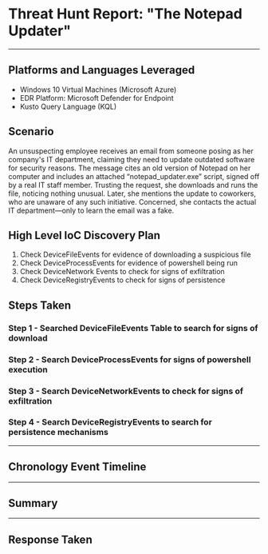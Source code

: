 # Threat Hunt Report: "The Notepad Updater"

---
## Platforms and Languages Leveraged
* Windows 10 Virtual Machines (Microsoft Azure)
* EDR Platform: Microsoft Defender for Endpoint
* Kusto Query Language (KQL)

## Scenario

An unsuspecting employee receives an email from someone posing as her company's IT department, claiming they need to update outdated software for security reasons. The message cites an old version of Notepad on her computer and includes an attached “notepad_updater.exe” script, signed off by a real IT staff member.
Trusting the request, she downloads and runs the file, noticing nothing unusual. Later, she mentions the update to coworkers, who are unaware of any such initiative. Concerned, she contacts the actual IT department—only to learn the email was a fake.

## High Level IoC Discovery Plan
1. Check DeviceFileEvents for evidence of downloading a suspicious file
2. Check DeviceProcessEvents for evidence of powershell being run
3. Check DeviceNetwork Events to check for signs of exfiltration
4. Check DeviceRegistryEvents to check for signs of persistence

## Steps Taken

### Step 1 - Searched DeviceFileEvents Table to search for signs of download


### Step 2 - Search DeviceProcessEvents for signs of powershell execution

### Step 3 - Search DeviceNetworkEvents to check for signs of exfiltration

### Step 4 - Search DeviceRegistryEvents to search for persistence mechanisms

---

## Chronology Event Timeline

---
## Summary

---

## Response Taken
